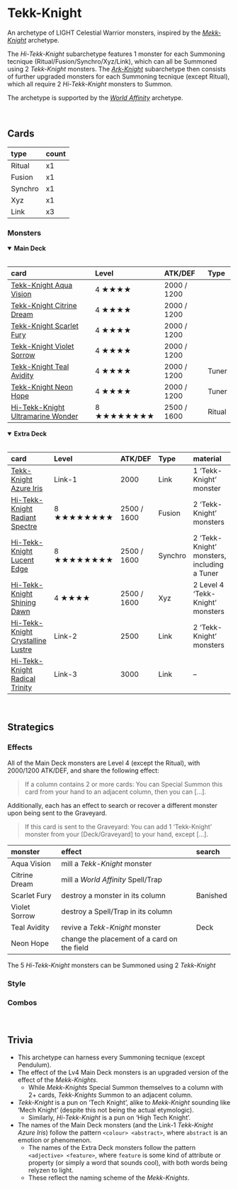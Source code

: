 # Tekk-Knight

An archetype of LIGHT Celestial Warrior monsters, inspired by the [*Mekk-Knight*](https://yugipedia.com/wiki/Mekk-Knight) archetype.

The *Hi-Tekk-Knight* subarchetype features 1 monster for each Summoning tecnique (Ritual/Fusion/Synchro/Xyz/Link), which can all be Summoned using 2 *Tekk-Knight* monsters. The [*Ark-Knight*](Ark-Knight.md) subarchetype then consists of further upgraded monsters for each Summoning tecnique (except Ritual), which all require 2 *Hi-Tekk-Knight* monsters to Summon.

The archetype is supported by the [*World Affinity*](World%20Affinity.md) archetype.


<br>


## Cards

| type | count |
| :--- | :---- |
| Ritual   | x1 |
| Fusion   | x1 |
| Synchro  | x1 |
| Xyz      | x1 |
| Link     | x3 |

### Monsters

<details open>
  <summary> <b> Main Deck </b> </summary> <br>

| card | Level | ATK/DEF | Type |
| :--- | :---- | :------ | :--- |
| [Tekk-Knight Aqua Vision](../cards/monsters/standard/Tekk-Knight%20–.md) | 4 ★★★★ | 2000 / 1200 | |
| [Tekk-Knight Citrine Dream](../cards/monsters/standard/Tekk-Knight%20–.md) | 4 ★★★★ | 2000 / 1200 | |
| [Tekk-Knight Scarlet Fury](../cards/monsters/standard/Tekk-Knight%20–.md) | 4 ★★★★ | 2000 / 1200 | |
| [Tekk-Knight Violet Sorrow](../cards/monsters/standard/Tekk-Knight%20–.md) | 4 ★★★★ | 2000 / 1200 | |
| [Tekk-Knight Teal Avidity](../cards/monsters/standard/Tekk-Knight%20–.md) | 4 ★★★★ | 2000 / 1200 | Tuner |
| [Tekk-Knight Neon Hope](../cards/monsters/standard/Tekk-Knight%20–.md) | 4 ★★★★ | 2000 / 1200 | Tuner |
| [Hi-Tekk-Knight Ultramarine Wonder](../cards/monsters/ritual/Hi-Tekk-Knight%20–.md) | 8 ★★★★★★★★ | 2500 / 1600 | Ritual |

</details>

<details open>
  <summary> <b> Extra Deck </b> </summary> <br>

| card | Level | ATK/DEF | Type | material |
| :--- | :---- | :------ | :--- | :------- |
| [Tekk-Knight Azure Iris](../cards/monsters/link/Hi-Tekk-Knight%20–.md) | Link-1 | 2000 | Link | 1 ‘Tekk-Knight’ monster |
| [Hi-Tekk-Knight Radiant Spectre](../cards/monsters/fusion/Hi-Tekk-Knight%20–.md) | 8 ★★★★★★★★ | 2500 / 1600 | Fusion | 2 ‘Tekk-Knight’ monsters |
| [Hi-Tekk-Knight Lucent Edge](../cards/monsters/synchro/Hi-Tekk-Knight%20–.md) | 8 ★★★★★★★★ | 2500 / 1600 | Synchro | 2 ‘Tekk-Knight’ monsters, including a Tuner |
| [Hi-Tekk-Knight Shining Dawn](../cards/monsters/xyz/Hi-Tekk-Knight%20–.md) | 4 ★★★★ | 2500 / 1600 | Xyz | 2 Level 4 ‘Tekk-Knight’ monsters |
| [Hi-Tekk-Knight Crystalline Lustre](../cards/monsters/link/Hi-Tekk-Knight%20–.md) | Link-2 | 2500 | Link | 2 ‘Tekk-Knight’ monsters |
| [Hi-Tekk-Knight Radical Trinity](../cards/monsters/–/Hi-Tekk-Knight%20–.md) | Link-3 | 3000 | Link | – |

</details>


<br>


## Strategics

### Effects

All of the Main Deck monsters are Level 4 (except the Ritual), with 2000/1200 ATK/DEF, and share the following effect:

> If a column contains 2 or more cards: You can Special Summon this card from your hand to an adjacent column, then you can [...].

Additionally, each has an effect to search or recover a different monster upon being sent to the Graveyard.

> If this card is sent to the Graveyard: You can add 1 ‘Tekk-Knight’ monster from your [Deck/Graveyard] to your hand, except [...].

| monster | effect | search |
| :------ | :----- | :----- |
| Aqua Vision | mill a *Tekk-Knight* monster | |
| Citrine Dream | mill a *World Affinity* Spell/Trap | |
| Scarlet Fury | destroy a monster in its column | Banished |
| Violet Sorrow | destroy a Spell/Trap in its column | |
| Teal Avidity | revive a *Tekk-Knight* monster | Deck |
| Neon Hope | change the placement of a card on the field | |

The 5 *Hi-Tekk-Knight* monsters can be Summoned using 2 *Tekk-Knight*

### Style



### Combos




<br>


## Trivia

- This archetype can harness every Summoning tecnique (except Pendulum).
- The effect of the Lv4 Main Deck monsters is an upgraded version of the effect of the *Mekk-Knights*.
  - While *Mekk-Knights* Special Summon themselves to a column with 2+ cards, *Tekk-Knights* Summon to an adjacent column.
- *Tekk-Knight* is a pun on ‘Tech Knight’, alike to *Mekk-Knight* sounding like ‘Mech Knight’ (despite this not being the actual etymologic).
  - Similarly, *Hi-Tekk-Knight* is a pun on ‘High Tech Knight’.
- The names of the Main Deck monsters (and the Link-1 *Tekk-Knight Azure Iris*) follow the pattern `<colour> <abstract>`, where `abstract` is an emotion or phenomenon.
  - The names of the Extra Deck monsters follow the pattern `<adjective> <feature>`, where `feature` is some kind of attribute or property (or simply a word that sounds cool), with both words being relyzen to light.
  - These reflect the naming scheme of the *Mekk-Knights*.
